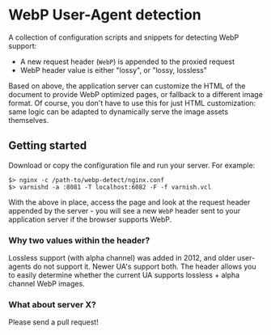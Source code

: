 # WebP User-Agent detection

A collection of configuration scripts and snippets for detecting WebP support:

- A new request header (`WebP`) is appended to the proxied request
- WebP header value is either "lossy", or "lossy, lossless"

Based on above, the application server can customize the HTML of the document to provide WebP optimized pages, or fallback to a different image format. Of course, you don't have to use this for just HTML customization: same logic can be adapted to dynamically serve the image assets themselves.


## Getting started

Download or copy the configuration file and run your server. For example:

```
$> nginx -c /path-to/webp-detect/nginx.conf
$> varnishd -a :8081 -T localhost:6082 -F -f varnish.vcl
```

With the above in place, access the page and look at the request header appended by the server - you will see a new `WebP` header sent to your application server if the browser supports WebP.

### Why two values within the header?

Lossless support (with alpha channel) was added in 2012, and older user-agents do not support it. Newer UA's support both. The header allows you to easily determine whether the current UA supports lossless + alpha channel WebP images.

### What about server X?

Please send a pull request!
